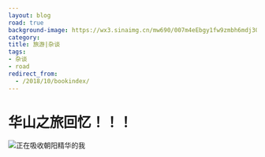 ```yaml
---
layout: blog
road: true
background-image: https://wx3.sinaimg.cn/mw690/007m4eEbgy1fw9zmbh6mdj30zk0qogql.jpg
category: 
title: 旅游|杂谈
tags:
- 杂谈
- road
redirect_from:
  - /2018/10/bookindex/
---
```


# 华山之旅回忆！！！

![正在吸收朝阳精华的我](https://wx3.sinaimg.cn/mw690/007m4eEbgy1fw9zmbh6mdj30zk0qogql.jpg)

